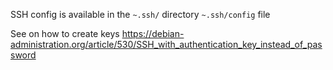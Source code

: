 


SSH config is available in the `~.ssh/` directory `~.ssh/config` file

See on how to create keys
https://debian-administration.org/article/530/SSH_with_authentication_key_instead_of_password

